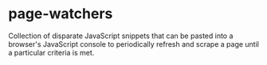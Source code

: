 # page-watchers
Collection of disparate JavaScript snippets that can be pasted into a browser's JavaScript console to periodically refresh and scrape a page until a particular criteria is met.
